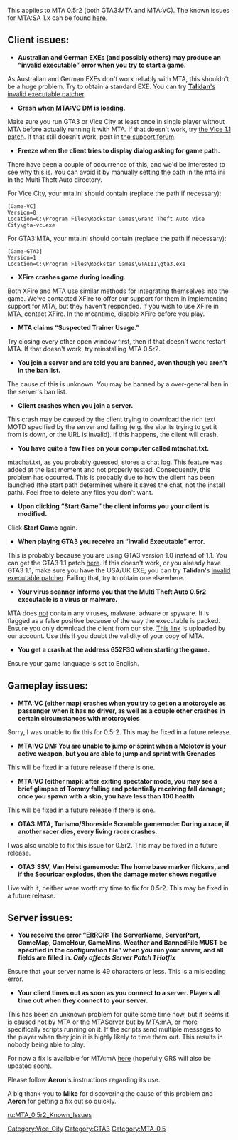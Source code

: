 This applies to MTA 0.5r2 (both GTA3:MTA and MTA:VC). The known issues for MTA:SA 1.x can be found [here](/docs/Known_Issues_-_FAQ.md "wikilink").

Client issues:
--------------

-   **Australian and German EXEs (and possibly others) may produce an “invalid executable” error when you try to start a game.**

As Australian and German EXEs don't work reliably with MTA, this shouldn't be a huge problem. Try to obtain a standard EXE. You can try [**Talidan**'s invalid executable patcher](http://forum.mtasa.com/viewtopic.php?f=50&t=12180).

-   **Crash when MTA:VC DM is loading.**

Make sure you run GTA3 or Vice City at least once in single player without MTA before actually running it with MTA. If that doesn't work, try [the Vice 1.1 patch](http://updates.rockstargames.com/patches/vicecity/vicepatch_11.zip). If that still doesn't work, post in [the support forum](http://forum.mtasa.com/viewforum.php?f=50).

-   **Freeze when the client tries to display dialog asking for game path.**

There have been a couple of occurrence of this, and we'd be interested to see why this is. You can avoid it by manually setting the path in the mta.ini in the Multi Theft Auto directory.

For Vice City, your mta.ini should contain (replace the path if necessary):

    [Game-VC]
    Version=0
    Location=C:\Program Files\Rockstar Games\Grand Theft Auto Vice City\gta-vc.exe

For GTA3:MTA, your mta.ini should contain (replace the path if necessary):

    [Game-GTA3]
    Version=1
    Location=C:\Program Files\Rockstar Games\GTAIII\gta3.exe

-   **XFire crashes game during loading.**

Both XFire and MTA use similar methods for integrating themselves into the game. We've contacted XFire to offer our support for them in implementing support for MTA, but they haven't responded. If you wish to use XFire in MTA, contact XFire. In the meantime, disable XFire before you play.

-   **MTA claims “Suspected Trainer Usage.”**

Try closing every other open window first, then if that doesn't work restart MTA. If that doesn't work, try reinstalling MTA 0.5r2.

-   **You join a server and are told you are banned, even though you aren't in the ban list.**

The cause of this is unknown. You may be banned by a over-general ban in the server's ban list.

-   **Client crashes when you join a server.**

This crash may be caused by the client trying to download the rich text MOTD specified by the server and failing (e.g. the site its trying to get it from is down, or the URL is invalid). If this happens, the client will crash.

-   **You have quite a few files on your computer called mtachat.txt.**

mtachat.txt, as you probably guessed, stores a chat log. This feature was added at the last moment and not properly tested. Consequently, this problem has occurred. This is probably due to how the client has been launched (the start path determines where it saves the chat, not the install path). Feel free to delete any files you don't want.

-   **Upon clicking “Start Game” the client informs you your client is modified.**

Click **Start Game** again.

-   **When playing GTA3 you receive an “Invalid Executable” error.**

This is probably because you are using GTA3 version 1.0 instead of 1.1. You can get the GTA3 1.1 patch [here](http://updates.rockstargames.com/patches/grandtheftauto3/GTA3patch1.1.zip). If this doesn't work, or you already have GTA3 1.1, make sure you have the USA/UK EXE; you can try **Talidan**'s [invalid executable patcher](http://forum.mtasa.com/viewtopic.php?f=50&t=12180). Failing that, try to obtain one elsewhere.

-   **Your virus scanner informs you that the Multi Theft Auto 0.5r2 executable is a virus or malware.**

MTA does <u>not</u> contain any viruses, malware, adware or spyware. It is flagged as a false positive because of the way the executable is packed. Ensure you only download the client from our site. [This link](http://dl.dropbox.com/u/12783812/mta05r2_full_installer.exe) is uploaded by our account. Use this if you doubt the validity of your copy of MTA.

-   **You get a crash at the address 652F30 when starting the game.**

Ensure your game language is set to English.

Gameplay issues:
----------------

-   **MTA:VC (either map) crashes when you try to get on a motorcycle as passenger when it has no driver, as well as a couple other crashes in certain circumstances with motorcycles**

Sorry, I was unable to fix this for 0.5r2. This may be fixed in a future release.

-   **MTA:VC DM: You are unable to jump or sprint when a Molotov is your active weapon, but you are able to jump and sprint with Grenades**

This will be fixed in a future release if there is one.

-   **MTA:VC (either map): after exiting spectator mode, you may see a brief glimpse of Tommy falling and potentially receiving fall damage; once you spawn with a skin, you have less than 100 health**

This will be fixed in a future release if there is one.

-   **GTA3:MTA, Turismo/Shoreside Scramble gamemode: During a race, if another racer dies, every living racer crashes.**

I was also unable to fix this issue for 0.5r2. This may be fixed in a future release.

-   **GTA3:SSV, Van Heist gamemode: The home base marker flickers, and if the Securicar explodes, then the damage meter shows negative**

Live with it, neither were worth my time to fix for 0.5r2. This may be fixed in a future release.

Server issues:
--------------

-   **You receive the error “ERROR: The ServerName, ServerPort, GameMap, GameHour, GameMins, Weather and BannedFile MUST be specified in the configuration file” when you run your server, and all fields are filled in. *Only affects Server Patch 1 Hotfix***

Ensure that your server name is 49 characters or less. This is a misleading error.

-   **Your client times out as soon as you connect to a server. Players all time out when they connect to your server.**

This has been an unknown problem for quite some time now, but it seems it is caused not by MTA or the MTAServer but by MTA:mA, or more specifically scripts running on it. If the scripts send multiple messages to the player when they join it is highly likely to time them out. This results in nobody being able to play.

For now a fix is available for MTA:mA [here](http://forum.mtasa.com/viewtopic.php?p=181919#181919) (hopefully GRS will also be updated soon).

Please follow **Aeron**'s instructions regarding its use.

A big thank-you to **Mike** for discovering the cause of this problem and **Aeron** for getting a fix out so quickly.

[ru:MTA\_0.5r2\_Known\_Issues](/docs/ru:MTA_0.5r2_Known_Issues.md "wikilink")

[Category:Vice\_City](/docs/Category:Vice_City.md "wikilink") [Category:GTA3](/Category:GTA3.md "wikilink") [Category:MTA\_0.5](/Category:MTA_0.5.md "wikilink")
